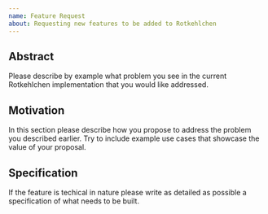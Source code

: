 ```yaml
---
name: Feature Request
about: Requesting new features to be added to Rotkehlchen
---
```


## Abstract

Please describe by example what problem you see in the current Rotkehlchen implementation that you would like addressed.

## Motivation

In this section please describe how you propose to address the problem you described earlier. Try to include example use cases that showcase the value of your proposal.

## Specification

If the feature is techical in nature please write as detailed as possible a specification of what needs to be built.
